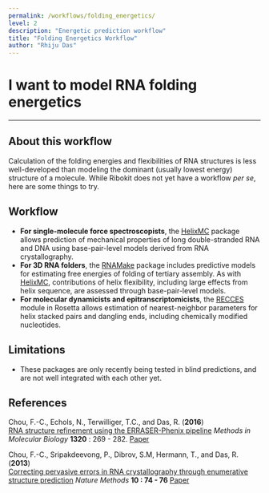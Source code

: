 ```yaml
---
permalink: /workflows/folding_energetics/
level: 2
description: "Energetic prediction workflow"
title: "Folding Energetics Workflow"
author: "Rhiju Das"
---
```


# I want to model RNA folding energetics
<hr/>

## About this workflow
Calculation of the folding energies and flexibilities 
of RNA structures is less well-developed than modeling the dominant (usually lowest energy) structure of a molecule. While Ribokit does not yet have a workflow *per se*, here are some things to try.

## Workflow
 + **For single-molecule force spectroscopists**, the [HelixMC](HelixMC) package allows prediction of mechanical properties of long double-stranded RNA and DNA using base-pair-level models derived from RNA crystallography.
 + **For 3D RNA folders**, the [RNAMake](RNAMake) package includes predictive models for estimating free energies of folding of tertiary assembly. As with [HelixMC](HelixMC/), contributions of helix flexibility, including large effects from helix sequence, are assessed through base-pair-level models.
 + **For molecular dynamicists and epitranscriptomicists**, the [RECCES](RECCES) module in Rosetta allows estimation of nearest-neighbor parameters for helix stacked pairs and dangling ends, including chemically modified nucleotides.
 
## Limitations

+ These packages are only recently being tested in blind predictions, and are not well integrated with each other yet. 

## References
>	
Chou, F.-C., Echols, N., Terwilliger, T.C., and Das, R. (**2016**) <br/>
[RNA structure refinement using the ERRASER-Phenix pipeline](http://link.springer.com/protocol/10.1007%2F978-1-4939-2763-0_17) 
*Methods in Molecular Biology*
**1320** : 269 - 282. [Paper](https://daslab.stanford.edu/site_data/pub_pdf/2016_Chou_MIMB.pdf)

>	
Chou, F.-C., Sripakdeevong, P., Dibrov, S.M, Hermann, T., and Das, R. 
(**2013**) <br/> 
[Correcting pervasive errors in RNA crystallography through enumerative structure prediction](http://www.nature.com/nmeth/journal/v10/n1/full/nmeth.2262.html) 
*Nature Methods* **10 : 74 - 76** 
 [Paper](https://daslab.stanford.edu/site_data/pub_pdf/2013_Chou_NatMeth.pdf)


